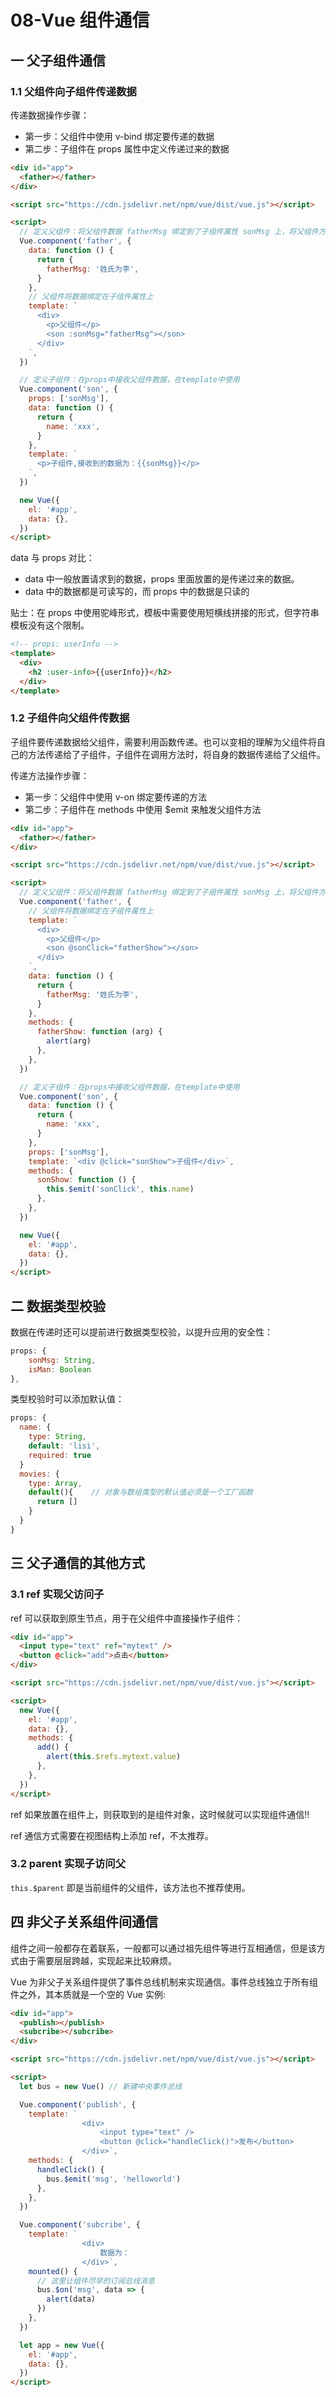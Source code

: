 # 08-Vue 组件通信

## 一 父子组件通信

### 1.1 父组件向子组件传递数据

传递数据操作步骤：

- 第一步：父组件中使用 v-bind 绑定要传递的数据
- 第二步：子组件在 props 属性中定义传递过来的数据

```html
<div id="app">
  <father></father>
</div>

<script src="https://cdn.jsdelivr.net/npm/vue/dist/vue.js"></script>

<script>
  // 定义父组件：将父组件数据 fatherMsg 绑定到了子组件属性 sonMsg 上，将父组件方法 fatherShow 绑定到子组件 sonClick上
  Vue.component('father', {
    data: function () {
      return {
        fatherMsg: '姓氏为李',
      }
    },
    // 父组件将数据绑定在子组件属性上
    template: `
      <div>
        <p>父组件</p>
        <son :sonMsg="fatherMsg"></son>
      </div>
    `,
  })

  // 定义子组件：在props中接收父组件数据，在template中使用
  Vue.component('son', {
    props: ['sonMsg'],
    data: function () {
      return {
        name: 'xxx',
      }
    },
    template: `
      <p>子组件,接收到的数据为：{{sonMsg}}</p>
    `,
  })

  new Vue({
    el: '#app',
    data: {},
  })
</script>
```

data 与 props 对比：

- data 中一般放置请求到的数据，props 里面放置的是传递过来的数据。
- data 中的数据都是可读写的，而 props 中的数据是只读的

贴士：在 props 中使用驼峰形式，模板中需要使用短横线拼接的形式，但字符串模板没有这个限制。

```html
<!-- props: userInfo -->
<template>
  <div>
    <h2 :user-info>{{userInfo}}</h2>
  </div>
</template>
```

### 1.2 子组件向父组件传数据

子组件要传递数据给父组件，需要利用函数传递。也可以变相的理解为父组件将自己的方法传递给了子组件，子组件在调用方法时，将自身的数据传递给了父组件。

传递方法操作步骤：

- 第一步：父组件中使用 v-on 绑定要传递的方法
- 第二步：子组件在 methods 中使用 \$emit 来触发父组件方法

```html
<div id="app">
  <father></father>
</div>

<script src="https://cdn.jsdelivr.net/npm/vue/dist/vue.js"></script>

<script>
  // 定义父组件：将父组件数据 fatherMsg 绑定到了子组件属性 sonMsg 上，将父组件方法 fatherShow 绑定到子组件 sonClick上
  Vue.component('father', {
    // 父组件将数据绑定在子组件属性上
    template: `
      <div>
        <p>父组件</p>
        <son @sonClick="fatherShow"></son>
      </div>
    `,
    data: function () {
      return {
        fatherMsg: '姓氏为李',
      }
    },
    methods: {
      fatherShow: function (arg) {
        alert(arg)
      },
    },
  })

  // 定义子组件：在props中接收父组件数据，在template中使用
  Vue.component('son', {
    data: function () {
      return {
        name: 'xxx',
      }
    },
    props: ['sonMsg'],
    template: `<div @click="sonShow">子组件</div>`,
    methods: {
      sonShow: function () {
        this.$emit('sonClick', this.name)
      },
    },
  })

  new Vue({
    el: '#app',
    data: {},
  })
</script>
```

## 二 数据类型校验

数据在传递时还可以提前进行数据类型校验，以提升应用的安全性：

```js
props: {
    sonMsg: String,
    isMan: Boolean
},
```

类型校验时可以添加默认值：

```js
props: {
  name: {
    type: String,
    default: 'lisi',
    required: true
  }
  movies: {
    type: Array,
    default(){    // 对象与数组类型的默认值必须是一个工厂函数
      return []
    }
  }
}
```

## 三 父子通信的其他方式

### 3.1 ref 实现父访问子

ref 可以获取到原生节点，用于在父组件中直接操作子组件：

```html
<div id="app">
  <input type="text" ref="mytext" />
  <button @click="add">点击</button>
</div>

<script src="https://cdn.jsdelivr.net/npm/vue/dist/vue.js"></script>

<script>
  new Vue({
    el: '#app',
    data: {},
    methods: {
      add() {
        alert(this.$refs.mytext.value)
      },
    },
  })
</script>
```

ref 如果放置在组件上，则获取到的是组件对象，这时候就可以实现组件通信!!

ref 通信方式需要在视图结构上添加 ref，不太推荐。

### 3.2 parent 实现子访问父

`this.$parent` 即是当前组件的父组件，该方法也不推荐使用。

## 四 非父子关系组件间通信

组件之间一般都存在着联系，一般都可以通过祖先组件等进行互相通信，但是该方式由于需要层层跨越，实现起来比较麻烦。

Vue 为非父子关系组件提供了事件总线机制来实现通信。事件总线独立于所有组件之外，其本质就是一个空的 Vue 实例:

```html
<div id="app">
  <publish></publish>
  <subcribe></subcribe>
</div>

<script src="https://cdn.jsdelivr.net/npm/vue/dist/vue.js"></script>

<script>
  let bus = new Vue() // 新建中央事件总线

  Vue.component('publish', {
    template: `
                <div>
                    <input type="text" />
                    <button @click="handleClick()">发布</button>
                </div>`,
    methods: {
      handleClick() {
        bus.$emit('msg', 'helloworld')
      },
    },
  })

  Vue.component('subcribe', {
    template: `
                <div>
                    数据为：
                </div>`,
    mounted() {
      // 这里让组件尽早的订阅总线消息
      bus.$on('msg', data => {
        alert(data)
      })
    },
  })

  let app = new Vue({
    el: '#app',
    data: {},
  })
</script>
```
